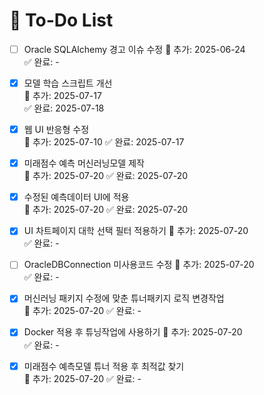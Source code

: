 # 📝 To-Do List


- [ ] Oracle SQLAlchemy 경고 이슈 수정
  📅 추가: 2025-06-24  
  ✅ 완료: -
  
- [x] 모델 학습 스크립트 개선  
  📅 추가: 2025-07-17  
  ✅ 완료: 2025-07-18

- [x] 웹 UI 반응형 수정  
  📅 추가: 2025-07-10
  ✅ 완료: 2025-07-17

- [x] 미래점수 예측 머신러닝모델 제작  
  📅 추가: 2025-07-20
  ✅ 완료: 2025-07-20

- [x] 수정된 예측데이터 UI에 적용  
  📅 추가: 2025-07-20
  ✅ 완료: 2025-07-20

- [x] UI 차트페이지 대학 선택 필터 적용하기
  📅 추가: 2025-07-20  
  ✅ 완료: -

- [ ] OracleDBConnection 미사용코드 수정
  📅 추가: 2025-07-20  
  ✅ 완료: -

- [x] 머신러닝 패키지 수정에 맞춘 튜너패키지 로직 변경작업  
  📅 추가: 2025-07-20
  ✅ 완료: -

- [x] Docker 적용 후 튜닝작업에 사용하기
  📅 추가: 2025-07-20  
  ✅ 완료: -

- [x] 미래점수 예측모델 튜너 적용 후 최적값 찾기  
  📅 추가: 2025-07-20
  ✅ 완료: -